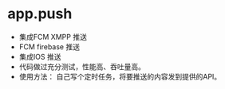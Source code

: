 # app.push
* 集成FCM XMPP 推送 
* FCM firebase 推送 
* 集成IOS 推送 
* 代码做过充分测试，性能高、吞吐量高。 
* 使用方法： 自己写个定时任务，将要推送的内容发到提供的API。

